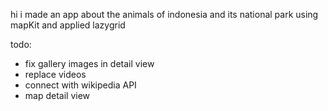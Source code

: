 hi i made an app about the animals of indonesia and its national park using mapKit and applied lazygrid

todo:
- fix gallery images in detail view
- replace videos
- connect with wikipedia API
- map detail view
